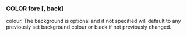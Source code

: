

### COLOR fore [, back]

colour. The background is optional and if not specified will default to any previously set background colour or black if not previously changed.